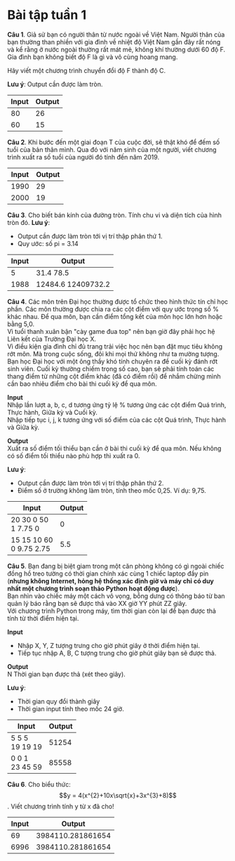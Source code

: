 # Bài tập tuần 1

**Câu 1**. Giả sử bạn có người thân từ nước ngoài về Việt Nam. Người thân của bạn thường than phiền với gia đình về nhiệt độ Việt Nam gần đây rất nóng và kể rằng ở nước ngoài thường rất mát mẻ, không khí thường dưới 60 độ F. Gia đình bạn không biết độ F là gì và vô cùng hoang mang. 

Hãy viết một chương trình chuyển đổi độ F thành độ C. 

**Lưu ý**: Output cần được làm tròn.

| Input | Output |
|-------|--------|
| 80    | 26     |
| 60    | 15     |

**Câu 2**. Khi bước đến một giai đoạn T của cuộc đời, sẽ thật khó để đếm số tuổi của bản thân mình. Qua đó với năm sinh của một người, viết chương trình xuất ra số tuổi của người đó tính đến năm 2019.

| Input | Output |
|-------|--------|
| 1990  | 29     |
| 2000  | 19     |

**Câu 3**. Cho biết bán kính của đường tròn. Tính chu vi và diện tích của hình tròn đó. 
**Lưu ý**: 
  - Output cần được làm tròn tới vị trí thập phân thứ 1.
  - Quy ước: số pi = 3.14

| Input | Output             |
|-------|--------------------|
| 5     | 31.4 78.5          |
| 1988  | 12484.6 12409732.2 |

**Câu 4**. Các môn trên Đại học thường được tổ chức theo hình thức tín chỉ học phần. Các môn thường được chia ra các cột điểm với quy ước trọng số % khác nhau. Để qua môn, bạn cần điểm tổng kết của môn học lớn hơn hoặc bằng 5,0.<br>
Vì tuổi thanh xuân bận "cày game đua top" nên bạn giờ đây phải học hệ Liên kết của Trường Đại học X.<br> 
Vì điều kiện gia đình chỉ đủ trang trải việc học nên bạn đặt mục tiêu không rớt môn. Mà trong cuộc sống, đôi khi mọi thứ không như ta mường tượng. <br>
Bạn học Đại học với một ông thầy khó tính chuyên ra đề cuối kỳ đánh rớt sinh viên. Cuối kỳ thường chiếm trọng số cao, bạn sẽ phải tính toán các thang điểm từ những cột điểm khác (đã có điểm rồi) để nhắm chừng mình cần bao nhiêu điểm cho bài thi cuối kỳ để qua môn.

**Input**
<br>Nhập lần lượt a, b, c, d tương ứng tỷ lệ % tương ứng các cột điểm Quá trình, Thực hành, Giữa kỳ và Cuối kỳ.
<br>Nhập tiếp tục i, j, k tương ứng với số điểm của các cột Quá trình, Thực hành và Giữa kỳ.

**Output**
<br>Xuất ra số điểm tối thiểu bạn cần ở bài thi cuối kỳ để qua môn. Nếu không có số điểm tối thiểu nào phù hợp thì xuất ra 0. 

**Lưu ý**: 
  - Output cần được làm tròn tới vị trí thập phân thứ 2.
  - Điểm số ở trường không làm tròn, tính theo mốc 0,25. Ví dụ: 9,75.
  
| Input                       | Output |
|-----------------------------|--------|
| 20 30 0 50<br>1 7.75 0      | 0      |
| 15 15 10 60 <br>0 9.75 2.75 | 5.5    |

**Câu 5**. Bạn đang bị biệt giam trong một căn phòng không có gì ngoài chiếc đồng hồ treo tường có thời gian chính xác cùng 1 chiếc laptop đầy pin (**nhưng không Internet, hỏng hệ thống xác định giờ và máy chỉ có duy nhất một chương trình soạn thảo Python hoạt động được**).
<br>
Bạn nhìn vào chiếc máy một cách vô vọng, bỗng dưng có thông báo từ ban quản lý báo rằng bạn sẽ được thả vào XX giờ YY phút ZZ giây. 
<br>
Với chương trình Python trong máy, tìm thời gian còn lại để bạn được thả tính từ thời điểm hiện tại.

**Input**
- Nhập X, Y, Z tượng trưng cho giờ phút giây ở thời điểm hiện tại.
- Tiếp tục nhập A, B, C tượng trung cho giờ phút giây bạn sẽ được thả.

**Output**
<br> N Thời gian bạn được thả (xét theo giây).

**Lưu ý**: 
  - Thời gian quy đổi thành giây
  - Thời gian input tính theo mốc 24 giờ.

| Input             | Output |
|-------------------|--------|
| 5 5 5<br>19 19 19 | 51254  |
| 0 0 1<br>23 45 59 | 85558  |


**Câu 6**. Cho biểu thức: $$y = 4(x^{2}+10x\sqrt{x}+3x^{3}+8)$$. Viết chương trình tính y từ x đã cho!

| Input | Output            |
|-------|-------------------|
| 69    | 3984110.281861654 |
| 6996  | 3984110.281861654 |

